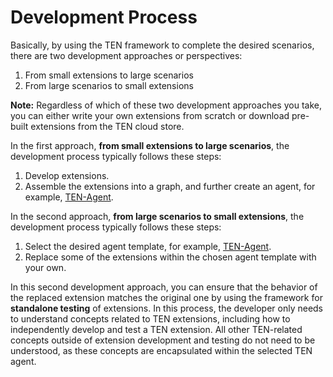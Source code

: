 # Development Process

Basically, by using the TEN framework to complete the desired scenarios, there are two development approaches or perspectives:

1. From small extensions to large scenarios
2. From large scenarios to small extensions

**Note:** Regardless of which of these two development approaches you take, you can either write your own extensions from scratch or download pre-built extensions from the TEN cloud store.

In the first approach, **from small extensions to large scenarios**, the development process typically follows these steps:

1. Develop extensions.
2. Assemble the extensions into a graph, and further create an agent, for example, [TEN-Agent](https://github.com/TEN-framework/TEN-Agent).

In the second approach, **from large scenarios to small extensions**, the development process typically follows these steps:

1. Select the desired agent template, for example, [TEN-Agent](https://github.com/TEN-framework/TEN-Agent).
2. Replace some of the extensions within the chosen agent template with your own.

In this second development approach, you can ensure that the behavior of the replaced extension matches the original one by using the framework for **standalone testing** of extensions. In this process, the developer only needs to understand concepts related to TEN extensions, including how to independently develop and test a TEN extension. All other TEN-related concepts outside of extension development and testing do not need to be understood, as these concepts are encapsulated within the selected TEN agent.
